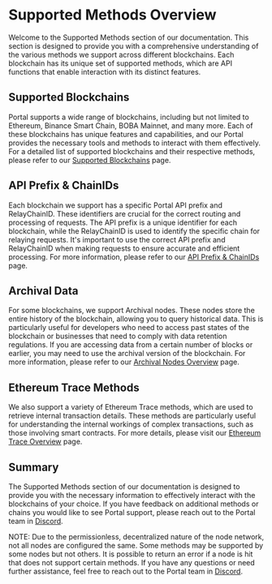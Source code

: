 # Supported Methods Overview

Welcome to the Supported Methods section of our documentation. This section is designed to provide you with a comprehensive understanding of the various methods we support across different blockchains. Each blockchain has its unique set of supported methods, which are API functions that enable interaction with its distinct features. 

## Supported Blockchains

Portal supports a wide range of blockchains, including but not limited to Ethereum, Binance Smart Chain, BOBA Mainnet, and many more. Each of these blockchains has unique features and capabilities, and our Portal provides the necessary tools and methods to interact with them effectively. For a detailed list of supported blockchains and their respective methods, please refer to our [Supported Blockchains](/guides/getting-started/supported-blockchains) page.

## API Prefix & ChainIDs

Each blockchain we support has a specific Portal API prefix and RelayChainID. These identifiers are crucial for the correct routing and processing of requests. The API prefix is a unique identifier for each blockchain, while the RelayChainID is used to identify the specific chain for relaying requests. It's important to use the correct API prefix and RelayChainID when making requests to ensure accurate and efficient processing. For more information, please refer to our [API Prefix & ChainIDs](/supported-methods/intro/supported-methods-prefixids) page.

## Archival Data

For some blockchains, we support Archival nodes. These nodes store the entire history of the blockchain, allowing you to query historical data. This is particularly useful for developers who need to access past states of the blockchain or businesses that need to comply with data retention regulations. If you are accessing data from a certain number of blocks or earlier, you may need to use the archival version of the blockchain. For more information, please refer to our [Archival Nodes Overview](/supported-methods/intro/supported-methods-archival-nodes) page.

## Ethereum Trace Methods

We also support a variety of Ethereum Trace methods, which are used to retrieve internal transaction details. These methods are particularly useful for understanding the internal workings of complex transactions, such as those involving smart contracts. For more details, please visit our [Ethereum Trace Overview](/supported-methods/intro/supported-methods-ethtrace) page.

## Summary

The Supported Methods section of our documentation is designed to provide you with the necessary information to effectively interact with the blockchains of your choice. If you have feedback on additional methods or chains you would like to see Portal support, please reach out to the Portal team in [Discord](https://discord.gg/build-with-grove).

NOTE: Due to the permissionless, decentralized nature of the node network, not all nodes are configured the same. Some methods may be supported by some nodes but not others. It is possible to return an error if a node is hit that does not support certain methods. If you have any questions or need further assistance, feel free to reach out to the Portal team in [Discord](https://discord.gg/build-with-grove).
